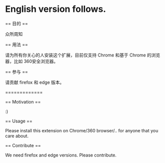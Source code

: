 English version follows.
=============

== 目的 ==

众所周知

== 用法 ==

请为所有你关心的人安装这个扩展，目前仅支持 Chrome 和基于 Chrome 的浏览器，比如 360安全浏览器。

== 参与 ==

请贡献 firefox 和 edge 版本。

=============

== Motivation ==

:)

== Usage ==

Please install this extension on Chrome/360 browser/.. for anyone that you care about.

== Contribute ==

We need firefox and edge versions. Please contribute.